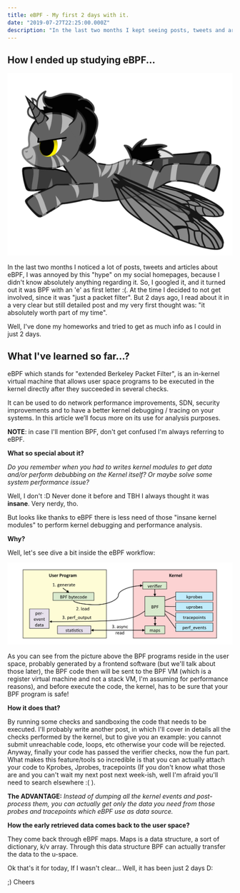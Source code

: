 ```yaml
---
title: eBPF - My first 2 days with it.
date: "2019-07-27T22:25:00.000Z"
description: "In the last two months I kept seeing posts, tweets and articles about eBPF..."
---
```

## How I ended up studying eBPF...
!['ebpf_logo'](./ebpf_logo.png)

In the last two months I noticed a lot of posts, tweets and articles about eBPF, I was annoyed by this "hype" on my social homepages, because I didn't know absolutely anything regarding it.
So, I googled it, and it turned out it was BPF with an 'e' as first letter :(. At the time I decided to not get involved, since it was "just a packet filter".
But 2 days ago, I read about it in a very clear but still detailed post and my very first thought was: "it absolutely worth part of my time".

Well, I've done my homeworks and tried to get as much info as I could in just 2 days.

## What I've learned so far...?

eBPF which stands for "extended Berkeley Packet Filter", is an in-kernel virtual machine that allows user space programs to be executed in the kernel directly after they succeeded in several checks.

It can be used to do network performance improvements, SDN, security improvements and to have a better kernel debugging / tracing on your systems.
In this article we’ll focus more on its use for analysis purposes.

**NOTE**: in case I'll mention BPF, don't get confused I'm always referring to eBPF.

**What so special about it?**

*Do you remember when you had to writes kernel modules to get data and/or perform debubbing on the Kernel itself? Or maybe solve some system performance issue?*

Well, I don't :D Never done it before and TBH I always thought it was **insane**. Very nerdy, tho.

But looks like thanks to eBPF there is less need of those "insane kernel modules" to perform kernel debugging and performance analysis.

**Why?**

Well, let's see dive a bit inside the eBPF workflow:

!['linux_ebpf_internals'](./linux_ebpf_internals.png)

As you can see from the picture above the BPF programs reside in the user space, probably generated by a frontend software (but we'll talk about those later), the BPF code then will be sent to the BPF VM (which is a register virtual machine and not a stack VM, I'm assuming for performance reasons), and before execute the code, the kernel, has to be sure that your BPF program is safe!

**How it does that?**

By running some checks and sandboxing the code that needs to be executed. I'll probably write another post, in which I'll cover in details all the checks performed by the kernel, but to give you an example: you cannot submit unreachable code, loops, etc otherwise your code will be rejected.
Anyway, finally your code has passed the verifier checks, now the fun part. What makes this feature/tools so incredible is that you can actually attach your code to Kprobes, Jprobes, tracepoints (If you don't know what those are and you can't wait my next post next week-ish, well I'm afraid you'll need to search elsewhere :( ).

**The ADVANTAGE:**
*Instead of dumping all the kernel events and post-process them, you can actually get only the data you need from those probes and tracepoints which eBPF use as data source.*

**How the early retrieved data comes back to the user space?**

They come back through eBPF maps.
Maps is a data structure, a sort of dictionary, k/v array. Through this data structure BPF can actually transfer the data to the u-space.

Ok that's it for today, If I wasn't clear... Well, it has been just 2 days D:

;) Cheers 